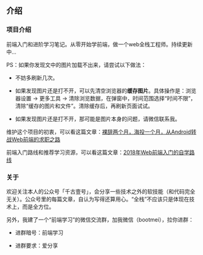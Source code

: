 


## 介绍

### 项目介绍

前端入门和进阶学习笔记。从零开始学前端，做一个web全栈工程师。持续更新中...

PS：如果你发现文中的图片加载不出来，请尝试以下做法：

- 不妨多刷新几次。

- 如果发现图片还是打不开，可以先清空浏览器的**缓存图片**。具体操作是：浏览器设置 -> 更多工具 -> 清除浏览数据，在弹窗中，时间范围选择“时间不限”，清除“缓存的图片和文件”。清除缓存后，再刷新页面试试。

- 如果发现图片还是打不开，那可能是图片本身的问题，请微信联系我。


维护这个项目的初衷，可以看这篇文章：[裸辞两个月，海投一个月，从Android转战Web前端的求职之路](https://www.cnblogs.com/smyhvae/p/8732781.html)

前端入门路线和推荐学习资源，可以看这篇文章：[2018年Web前端入门的自学路线](https://www.cnblogs.com/smyhvae/p/8776837.html)


### 关于


欢迎关注本人的公众号「千古壹号」，会分享一些技术之外的软技能（和代码完全无关）。公众号里的每篇文章，自认为写得还算用心。“全栈”不应该只是体现在技术上，而是全方位。

另外，我建了一个“前端学习”的微信交流群，加我微信（bootmei），拉你进群：

- 进群暗号：前端学习

- 进群要求：爱分享
